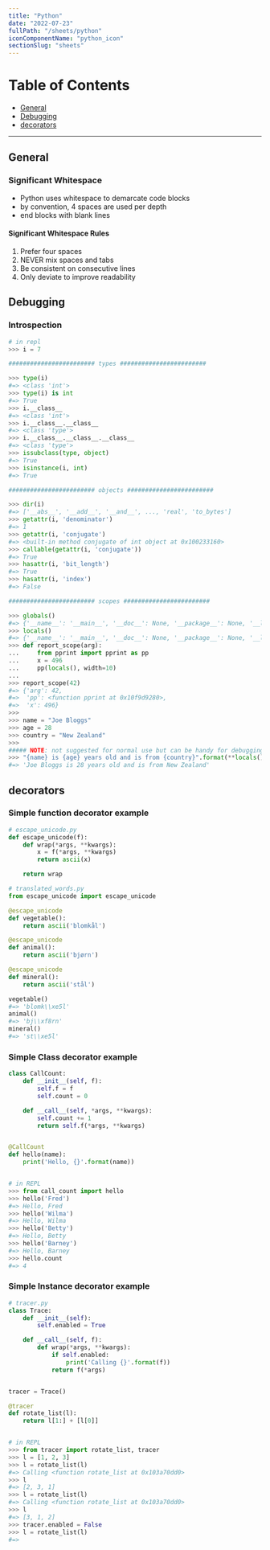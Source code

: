```yaml
---
title: "Python"
date: "2022-07-23"
fullPath: "/sheets/python"
iconComponentName: "python_icon"
sectionSlug: "sheets"
---
```


# Table of Contents
- [General](#general)
- [Debugging](#debugging)
- [decorators](#decorators)

---

## General

### Significant Whitespace

- Python uses whitespace to demarcate code blocks
- by convention, 4 spaces are used per depth
- end blocks with blank lines

#### Significant Whitespace Rules

1. Prefer four spaces
2. NEVER mix spaces and tabs
3. Be consistent on consecutive lines
4. Only deviate to improve readability

## Debugging

### Introspection

```python
# in repl
>>> i = 7

######################## types ########################

>>> type(i)
#=> <class 'int'>
>>> type(i) is int
#=> True
>>> i.__class__
#=> <class 'int'>
>>> i.__class__.__class__
#=> <class 'type'>
>>> i.__class__.__class__.__class__
#=> <class 'type'>
>>> issubclass(type, object)
#=> True
>>> isinstance(i, int)
#=> True

######################## objects ########################

>>> dir(i)
#=> ['__abs__', '__add__', '__and__', ..., 'real', 'to_bytes']
>>> getattr(i, 'denominator')
#=> 1
>>> getattr(i, 'conjugate')
#=> <built-in method conjugate of int object at 0x100233160>
>>> callable(getattr(i, 'conjugate'))
#=> True
>>> hasattr(i, 'bit_length')
#=> True
>>> hasattr(i, 'index')
#=> False

######################## scopes ########################

>>> globals()
#=> {'__name__': '__main__', '__doc__': None, '__package__': None, '__loader__': <class '_frozen_importlib.BuiltinImporter'>, '__builtins__': <module 'builtins' (built-in)>}
>>> locals()
#=> {'__name__': '__main__', '__doc__': None, '__package__': None, '__loader__': <class '_frozen_importlib.BuiltinImporter'>, '__builtins__': <module 'builtins' (built-in)>}
>>> def report_scope(arg):
...     from pprint import pprint as pp
...     x = 496
...     pp(locals(), width=10)
...
>>> report_scope(42)
#=> {'arg': 42,
#=>  'pp': <function pprint at 0x10f9d9280>,
#=>  'x': 496}
>>>
>>> name = "Joe Bloggs"
>>> age = 28
>>> country = "New Zealand"
>>>
##### NOTE: not suggested for normal use but can be handy for debugging
>>> "{name} is {age} years old and is from {country}".format(**locals())
#=> 'Joe Bloggs is 28 years old and is from New Zealand'
```

## decorators

### Simple function decorator example

```python
# escape_unicode.py
def escape_unicode(f):
    def wrap(*args, **kwargs):
        x = f(*args, **kwargs)
        return ascii(x)

    return wrap

# translated_words.py
from escape_unicode import escape_unicode

@escape_unicode
def vegetable():
    return ascii('blomkål')

@escape_unicode
def animal():
    return ascii('bjørn')

@escape_unicode
def mineral():
    return ascii('stål')

vegetable()
#=> 'blomk\\xe5l'
animal()
#=> 'bj\\xf8rn'
mineral()
#=> 'st\\xe5l'
```

### Simple Class decorator example

```python
class CallCount:
    def __init__(self, f):
        self.f = f
        self.count = 0

    def __call__(self, *args, **kwargs):
        self.count += 1
        return self.f(*args, **kwargs)


@CallCount
def hello(name):
    print('Hello, {}'.format(name))


# in REPL
>>> from call_count import hello
>>> hello('Fred')
#=> Hello, Fred
>>> hello('Wilma')
#=> Hello, Wilma
>>> hello('Betty')
#=> Hello, Betty
>>> hello('Barney')
#=> Hello, Barney
>>> hello.count
#=> 4
```

### Simple Instance decorator example

```python
# tracer.py
class Trace:
    def __init__(self):
        self.enabled = True

    def __call__(self, f):
        def wrap(*args, **kwargs):
            if self.enabled:
                print('Calling {}'.format(f))
            return f(*args)


tracer = Trace()

@tracer
def rotate_list(l):
    return l[1:] + [l[0]]


# in REPL
>>> from tracer import rotate_list, tracer
>>> l = [1, 2, 3]
>>> l = rotate_list(l)
#=> Calling <function rotate_list at 0x103a70dd0>
>>> l
#=> [2, 3, 1]
>>> l = rotate_list(l)
#=> Calling <function rotate_list at 0x103a70dd0>
>>> l
#=> [3, 1, 2]
>>> tracer.enabled = False
>>> l = rotate_list(l)
#=>

```

